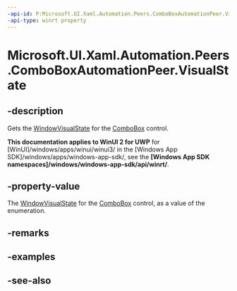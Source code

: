 ```yaml
---
-api-id: P:Microsoft.UI.Xaml.Automation.Peers.ComboBoxAutomationPeer.VisualState
-api-type: winrt property
---
```


<!-- Property syntax
public Windows.UI.Xaml.Automation.WindowVisualState VisualState { get; }
-->

# Microsoft.UI.Xaml.Automation.Peers.ComboBoxAutomationPeer.VisualState

## -description
Gets the [WindowVisualState](../microsoft.ui.xaml.automation/windowvisualstate.md) for the [ComboBox](../microsoft.ui.xaml.controls/combobox.md) control.

**This documentation applies to WinUI 2 for UWP** for [WinUI]/windows/apps/winui/winui3/ in the [Windows App SDK]/windows/apps/windows-app-sdk/, see the **[Windows App SDK namespaces]/windows/windows-app-sdk/api/winrt/**.

## -property-value
The [WindowVisualState](../microsoft.ui.xaml.automation/windowvisualstate.md) for the [ComboBox](../microsoft.ui.xaml.controls/combobox.md) control, as a value of the enumeration.

## -remarks

## -examples

## -see-also
